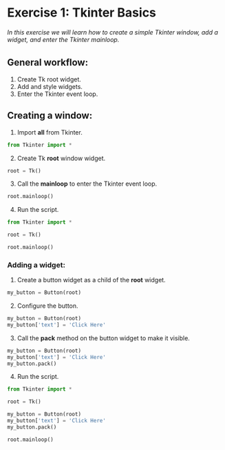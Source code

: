 # Exercise 1: Tkinter Basics
###### In this exercise we will learn how to create a simple Tkinter window, add a widget, and enter the Tkinter mainloop.

## General workflow:
1. Create Tk root widget.
2. Add and style widgets.
3. Enter the Tkinter event loop.

## Creating a window:
1. Import **all** from Tkinter.

  ```python
  from Tkinter import *
  ```
  
2. Create Tk **root** window widget.

  ```python
  root = Tk()
  ```
  
3. Call the **mainloop** to enter the Tkinter event loop.

  ```python
  root.mainloop()
  ```
  
4. Run the script.
  
  ```python
  from Tkinter import *  
  
  root = Tk()  
  
  root.mainloop()
  ```

### Adding a widget:

1. Create a button widget as a child of the **root** widget.

  ```python
  my_button = Button(root)
  ```
2. Configure the button.

  ```python
  my_button = Button(root)
  my_button['text'] = 'Click Here'
  ```  

3. Call the **pack** method on the button widget to make it visible.

  ```python
  my_button = Button(root)
  my_button['text'] = 'Click Here'
  my_button.pack()
  ```

4. Run the script.
  
  ```python
  from Tkinter import *  

  root = Tk()  

  my_button = Button(root)
  my_button['text'] = 'Click Here'
  my_button.pack()  

  root.mainloop()
  ```
